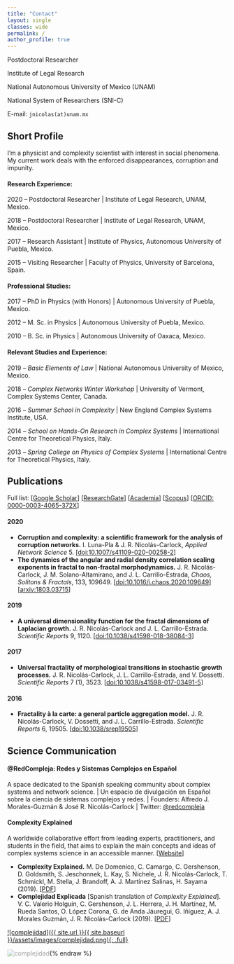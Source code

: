 ```yaml
---
title: "Contact"
layout: single
classes: wide
permalink: /
author_profile: true
---
```


Postdoctoral Researcher

Institute of Legal Research

National Autonomous University of Mexico (UNAM)

National System of Researchers (SNI-C)

E-mail: `jnicolas(at)unam.mx`


## Short Profile

I’m a physicist and complexity scientist with interest in social phenomena. My current work deals with the enforced disappearances, corruption and impunity.

#### Research Experience: 

2020 – Postdoctoral Researcher \| Institute of Legal Research, UNAM, Mexico.

2018 – Postdoctoral Researcher \| Institute of Legal Research, UNAM, Mexico.

2017 – Research Assistant \| Institute of Physics, Autonomous University of Puebla, Mexico.

2015 – Visiting Researcher \| Faculty of Physics, University of Barcelona, Spain.

#### Professional Studies:

2017 – PhD in Physics (with Honors) \| Autonomous University of Puebla, Mexico.

2012 – M. Sc. in Physics \| Autonomous University of Puebla, Mexico.

2010 – B. Sc. in Physics \| Autonomous University of Oaxaca, Mexico.

#### Relevant Studies and Experience:

2019 – *Basic Elements of Law* \| National Autonomous University of Mexico, Mexico.

2018 – *Complex Networks Winter Workshop* \| University of Vermont, Complex Systems Center, Canada.

2016 – *Summer School in Complexity* \| New England Complex Systems Institute, USA.

2014 – *School on Hands-On Research in Complex Systems* \| International Centre for Theoretical Physics, Italy.

2013 – *Spring College on Physics of Complex Systems* \| International Centre for Theoretical Physics, Italy.


## Publications

Full list: 
\[[Google Scholar](https://scholar.google.com/citations?user=Tpqh9iwAAAAJ&hl=en)\]
\[[ResearchGate](https://www.researchgate.net/profile/J_Nicolas-Carlock)\] 
\[[Academia](https://unam.academia.edu/jrncarlock)\] 
\[[Scopus](https://www.scopus.com/authid/detail.uri?authorId=57074110400)\] 
\[[ORCID: 0000-0003-4065-372X](http://orcid.org/0000-0003-4065-372X)\]

#### 2020

* **Corruption and complexity: a scientific framework for the analysis of corruption networks.** I. Luna-Pla & J. R. Nicolás-Carlock, *Applied Network Science* 5. \[[doi:10.1007/s41109-020-00258-2](https://doi.org/10.1007/s41109-020-00258-2)\]
* **The dynamics of the angular and radial density correlation scaling exponents in fractal to non-fractal morphodynamics.** J. R. Nicolás-Carlock, J. M. Solano-Altamirano, and J. L. Carrillo-Estrada, *Chaos, Solitons & Fractals*, 133, 109649. \[[doi:10.1016/j.chaos.2020.109649](https://doi.org/10.1016/j.chaos.2020.109649)\]\[[arxiv:1803.03715](https://arxiv.org/abs/1803.03715)\]

#### 2019

* **A universal dimensionality function for the fractal dimensions of Laplacian growth.** J. R. Nicolás-Carlock and J. L. Carrillo-Estrada. *Scientific Reports* 9, 1120. \[[doi:10.1038/s41598-018-38084-3](https://doi.org/10.1038/s41598-018-38084-3)\]

#### 2017

* **Universal fractality of morphological transitions in stochastic growth processes.** J. R. Nicolás-Carlock, J. L. Carrillo-Estrada, and V. Dossetti. *Scientific Reports* 7 (1), 3523. \[[doi:10.1038/s41598-017-03491-5](https://doi.org/10.1038/s41598-017-03491-5)\]

#### 2016

* **Fractality à la carte: a general particle aggregation model.** J. R. Nicolás-Carlock, V. Dossetti, and J. L. Carrillo-Estrada. *Scientific Reports* 6, 19505. \[[doi:10.1038/srep19505](https://doi.org/10.1038/srep19505)\]


## Science Communication

#### @RedCompleja: Redes y Sistemas Complejos en Español

A space dedicated to the Spanish speaking community about complex systems and network science. \| Un espacio de divulgación en Español sobre la ciencia de sistemas complejos y redes. \| Founders: Alfredo J. Morales-Guzmán & José R. Nicolás-Carlock \| Twitter: [@redcompleja](https://twitter.com/redcompleja)

#### Complexity Explained

A worldwide collaborative effort from leading experts, practitioners, and students in the field, that aims to explain the main concepts and ideas of complex systems science in an accessible manner. \[[Website](https://complexityexplained.github.io/)\]
* **Complexity Explained.** M. De Domenico, C. Camargo, C. Gershenson, D. Goldsmith, S. Jeschonnek, L. Kay, S. Nichele, J. R. Nicolás-Carlock, T. Schmickl, M. Stella, J. Brandoff, A. J. Martínez Salinas, H. Sayama (2019). \[[PDF](https://complexityexplained.github.io/ComplexityExplained.pdf)\]
* **Complejidad Explicada** \[Spanish translation of *Complexity Explained*\]. V. C. Valerio Holguín, C. Gershenson, J. L. Herrera, J. H. Martínez, M. Rueda Santos, O. López Corona, G. de Anda Jáuregui, G. Iñiguez, A. J. Morales Guzmán, J. R. Nicolás-Carlock (2019). \[[PDF](https://complexityexplained.github.io/ComplexityExplained[Spanish].pdf)\]

[![complejidad]({{ site.url }}{{ site.baseurl }}/assets/images/complejidad.png){: .full}](https://complexityexplained.github.io/)

<img src="{{ site.url }}{{ site.baseurl }}/assets/images/complejidad.jpg" alt="complejidad" class="full" style="opacity:0.4;filter:alpha(opacity=40);">{% endraw %}

